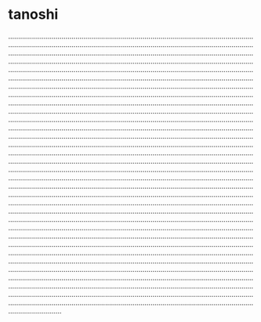# tanoshi
.......................................................................................................................................................................................................................................................................................................................................................................................................................................................................................................................................................................................................................................................................................................................................................................................................................................................................................................................................................................................................................................................................................................................................................................................................................................................................................................................................................................................................................................................................................................................................................................................................................................................................................................................................................................................................................................................................................................................................................................................................................................................................................................................................................................................................................................................................................................................................................................................................................................................................................................................................................................................................................................................................................................................................................................................................................................................................................................................................................................................................................................................................................................................................................................................................................................................................................................................................................................................................................................................................................................................................................................................................................................................................................................................................................................................................................................................................................................................................................................................................................................................................................................................................................................................................................................................................................